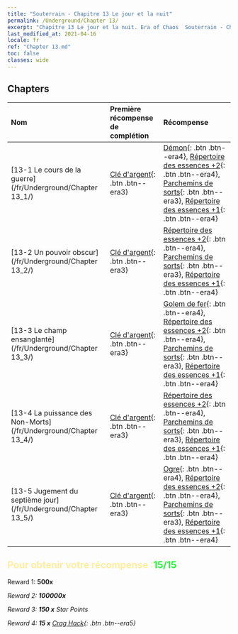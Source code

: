 ```yaml
---
title: "Souterrain - Chapitre 13 Le jour et la nuit"
permalink: /Underground/Chapter 13/
excerpt: "Chapitre 13 Le jour et la nuit. Era of Chaos  Souterrain - Chapitre 13. Le jour et la nuit"
last_modified_at: 2021-04-16
locale: fr
ref: "Chapter 13.md"
toc: false
classes: wide
---
```


## Chapters

  | Nom |  Première récompense de complétion | Récompense |
  |:------------|:------------|:------------| 
  | [13-1 Le cours de la guerre](/fr/Underground/Chapter 13_1/) | [Clé d'argent](/fr/Items/con_693/){: .btn .btn--era3} | [Démon](/fr/Items/unt_229/){: .btn .btn--era4}, [Répertoire des essences +2](/fr/Items/mat_53/){: .btn .btn--era4}, [Parchemins de sorts](/fr/Items/con_694/){: .btn .btn--era3}, [Répertoire des essences +1](/fr/Items/mat_46/){: .btn .btn--era4} |
  | [13-2 Un pouvoir obscur](/fr/Underground/Chapter 13_2/) | [Clé d'argent](/fr/Items/con_693/){: .btn .btn--era3} | [Répertoire des essences +2](/fr/Items/mat_53/){: .btn .btn--era4}, [Parchemins de sorts](/fr/Items/con_694/){: .btn .btn--era3}, [Répertoire des essences +1](/fr/Items/mat_46/){: .btn .btn--era4} |
  | [13-3 Le champ ensanglanté](/fr/Underground/Chapter 13_3/) | [Clé d'argent](/fr/Items/con_693/){: .btn .btn--era3} | [Golem de fer](/fr/Items/unt_237/){: .btn .btn--era4}, [Répertoire des essences +2](/fr/Items/mat_53/){: .btn .btn--era4}, [Parchemins de sorts](/fr/Items/con_694/){: .btn .btn--era3}, [Répertoire des essences +1](/fr/Items/mat_46/){: .btn .btn--era4} |
  | [13-4 La puissance des Non-Morts](/fr/Underground/Chapter 13_4/) | [Clé d'argent](/fr/Items/con_693/){: .btn .btn--era3} | [Répertoire des essences +2](/fr/Items/mat_53/){: .btn .btn--era4}, [Parchemins de sorts](/fr/Items/con_694/){: .btn .btn--era3}, [Répertoire des essences +1](/fr/Items/mat_46/){: .btn .btn--era4} |
  | [13-5 Jugement du septième jour](/fr/Underground/Chapter 13_5/) | [Clé d'argent](/fr/Items/con_693/){: .btn .btn--era3} | [Ogre](/fr/Items/unt_220/){: .btn .btn--era4}, [Répertoire des essences +2](/fr/Items/mat_53/){: .btn .btn--era4}, [Parchemins de sorts](/fr/Items/con_694/){: .btn .btn--era3}, [Répertoire des essences +1](/fr/Items/mat_46/){: .btn .btn--era4} |


## <span style="color: #ffeea0">Pour obtenir votre récompense :</span><span style="color: #27f73a">15/15</span>

 Reward 1:  **500x** <i class="fas fa-gem"/>

 Reward 2:  **100000x** <i class="fas fa-coins"/>

 Reward 3: **150 x** Star Points

 Reward 4: **15 x** [Crag Hack](/fr/Items/her_375/){: .btn .btn--era5}

